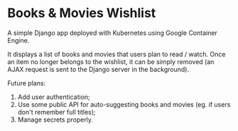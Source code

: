 # Books & Movies Wishlist

A simple Django app deployed with Kubernetes using Google Container Engine.

It displays a list of books and movies that users plan to read / watch. Once an item no longer belongs to the wishlist, it can be simply removed (an AJAX request is sent to the Django server in the background).


Future plans:

1. Add user authentication;
2. Use some public API for auto-suggesting books and movies (eg. if users don't remember full titles);
3. Manage secrets properly.
